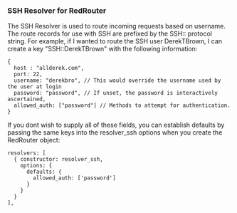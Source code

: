 ### SSH Resolver for RedRouter
The SSH Resolver is used to route incoming requests based on username. The route records for use with SSH are prefixed by the SSH:: protocol string.  For example, if I wanted to route the SSH user DerekTBrown, I can create a key "SSH::DerekTBrown" with the following information:

```
{
  host : "allderek.com",
  port: 22,
  username: "derekbro", // This would override the username used by the user at login
  password: "password", // If unset, the password is interactively ascertained,
  allowed_auth: ["password"] // Methods to attempt for authentication.
}
```

If you dont wish to supply all of these fields, you can establish defaults by passing the same keys into the resolver_ssh options when you create the RedRouter object:

```
resolvers: [
  { constructor: resolver_ssh,
    options: {
      defaults: {
        allowed_auth: ['password']
      }
    }
  }
],
```
